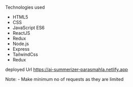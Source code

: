 Technologies used
- HTML5
- CSS
- JavaScript ES6 
- ReactJS 
- Redux
- Node.js
- Express
- TailwindCss
- Redux
  
deployed Url
https://ai-summerizer-parasmahla.netlify.app

Note: - 
Make minimum no of requests as they are limited
